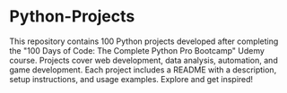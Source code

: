# Python-Projects
This repository contains 100 Python projects developed after completing the "100 Days of Code: The Complete Python Pro Bootcamp" Udemy course. Projects cover web development, data analysis, automation, and game development. Each project includes a README with a description, setup instructions, and usage examples. Explore and get inspired!
